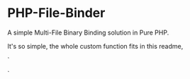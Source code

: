 # PHP-File-Binder
A simple Multi-File Binary Binding solution in Pure PHP.

It's so simple, the whole custom function fits in this readme,

`
<?php

function bindFiles($filePath1, $filePath2, $bindedOutputFilePath) {

// Make Output File
$outFile = fopen($bindedOutputFilePath, 'w');  
    
  // Get File (1) Binary
     $filesize1 = filesize($filePath1);
     $fp1 = fopen($filePath1, 'rb');
$fileBinary1 = fread($fp1, $filesize1);
     fclose($fp1);
     
  // Get File (2) Binary 
     $filesize2 = filesize($filePath2);
     $fp2 = fopen($filePath2, 'rb');
$fileBinary2 = fread($fp2, $filesize2);
     fclose($fp2);

// Bind File Binary 
$write1 = fwrite($outFile, $fileBinary1);
$write2 = fwrite($outFile, $fileBinary2);
fclose($outFile);

    // Check Failure On Final Write
     if ($write2 === false) {
           
           // Return False on Fail
            return false;
        }
        else {
           // Return True on Success
             return true;
        }
}

?>

`
